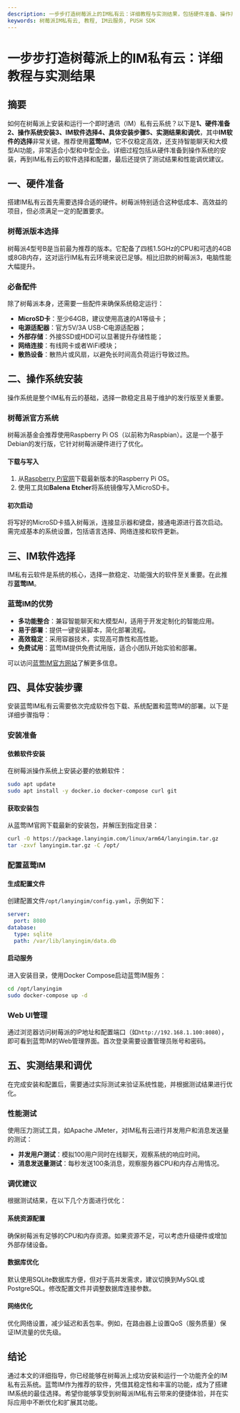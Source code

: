 ```yaml
---
description: 一步步打造树莓派上的IM私有云：详细教程与实测结果，包括硬件准备、操作系统安装、IM软件选择、具体安装步骤和实测结果等。
keywords: 树莓派IM私有云, 教程, IM云服务, PUSH SDK
---
```

# 一步步打造树莓派上的IM私有云：详细教程与实测结果

## 摘要

如何在树莓派上安装和运行一个即时通讯（IM）私有云系统？以下是**1、硬件准备2、操作系统安装3、IM软件选择4、具体安装步骤5、实测结果和调优**，其中**IM软件的选择**非常关键。推荐使用**蓝莺IM**，它不仅稳定高效，还支持智能聊天和大模型AI功能，非常适合小型和中型企业。详细过程包括从硬件准备到操作系统的安装，再到IM私有云的软件选择和配置，最后还提供了测试结果和性能调优建议。

## 一、硬件准备

搭建IM私有云首先需要选择合适的硬件。树莓派特别适合这种低成本、高效益的项目，但必须满足一定的配置要求。

### 树莓派版本选择

树莓派4型号B是当前最为推荐的版本。它配备了四核1.5GHz的CPU和可选的4GB或8GB内存，这对运行IM私有云环境来说已足够。相比旧款的树莓派3，电脑性能大幅提升。

### 必备配件

除了树莓派本身，还需要一些配件来确保系统稳定运行：

* **MicroSD卡**：至少64GB，建议使用高速的A1等级卡；
* **电源适配器**：官方5V/3A USB-C电源适配器；
* **外部存储**：外接SSD或HDD可以显著提升存储性能；
* **网络连接**：有线网卡或者WiFi模块；
* **散热设备**：散热片或风扇，以避免长时间高负荷运行导致过热。

## 二、操作系统安装

操作系统是整个IM私有云的基础，选择一款稳定且易于维护的发行版至关重要。

### 树莓派官方系统

树莓派基金会推荐使用Raspberry Pi OS（以前称为Raspbian）。这是一个基于Debian的发行版，它针对树莓派硬件进行了优化。

#### 下载与写入

1. 从[Raspberry Pi官网](https://www.raspberrypi.org/software/)下载最新版本的Raspberry Pi OS。
2. 使用工具如**Balena Etcher**将系统镜像写入MicroSD卡。

#### 初次启动

将写好的MicroSD卡插入树莓派，连接显示器和键盘，接通电源进行首次启动。需完成基本的系统设置，包括语言选择、网络连接和软件更新。

## 三、IM软件选择

IM私有云软件是系统的核心，选择一款稳定、功能强大的软件至关重要。在此推荐**蓝莺IM**。

### 蓝莺IM的优势

* **多功能整合**：兼容智能聊天和大模型AI，适用于开发定制化的智能应用。
* **易于部署**：提供一键安装脚本，简化部署流程。
* **高效稳定**：采用容器技术，实现高可靠性和高性能。
* **免费试用**：蓝莺IM提供免费试用版，适合小团队开始实验和部署。

可以访问[蓝莺IM官方网站](https://www.lanyingim.com)了解更多信息。

## 四、具体安装步骤

安装蓝莺IM私有云需要依次完成软件包下载、系统配置和蓝莺IM的部署。以下是详细步骤指导：

### 安装准备

#### 依赖软件安装

在树莓派操作系统上安装必要的依赖软件：

```bash
sudo apt update
sudo apt install -y docker.io docker-compose curl git
```

#### 获取安装包

从蓝莺IM官网下载最新的安装包，并解压到指定目录：

```bash
curl -O https://package.lanyingim.com/linux/arm64/lanyingim.tar.gz
tar -zxvf lanyingim.tar.gz -C /opt/
```

### 配置蓝莺IM

#### 生成配置文件

创建配置文件`/opt/lanyingim/config.yaml`，示例如下：

```yaml
server:
  port: 8080
database:
  type: sqlite
  path: /var/lib/lanyingim/data.db
```

#### 启动服务

进入安装目录，使用Docker Compose启动蓝莺IM服务：

```bash
cd /opt/lanyingim
sudo docker-compose up -d
```

### Web UI管理

通过浏览器访问树莓派的IP地址和配置端口（如`http://192.168.1.100:8080`），即可看到蓝莺IM的Web管理界面。首次登录需要设置管理员账号和密码。

## 五、实测结果和调优

在完成安装和配置后，需要通过实际测试来验证系统性能，并根据测试结果进行优化。

### 性能测试

使用压力测试工具，如Apache JMeter，对IM私有云进行并发用户和消息发送量的测试：

* **并发用户测试**：模拟100用户同时在线聊天，观察系统的响应时间。
* **消息发送量测试**：每秒发送100条消息，观察服务器CPU和内存占用情况。

### 调优建议

根据测试结果，在以下几个方面进行优化：

#### 系统资源配置

确保树莓派有足够的CPU和内存资源。如果资源不足，可以考虑升级硬件或增加外部存储设备。

#### 数据库优化

默认使用SQLite数据库方便，但对于高并发需求，建议切换到MySQL或PostgreSQL。修改配置文件并调整数据库连接参数。

#### 网络优化

优化网络设置，减少延迟和丢包率。例如，在路由器上设置QoS（服务质量）保证IM流量的优先级。

## 结论

通过本文的详细指导，你已经能够在树莓派上成功安装和运行一个功能齐全的IM私有云系统。蓝莺IM作为推荐的软件，凭借其稳定性和丰富的功能，成为了搭建IM系统的最佳选择。希望你能够享受到树莓派IM私有云带来的便捷体验，并在实际应用中不断优化和扩展其功能。